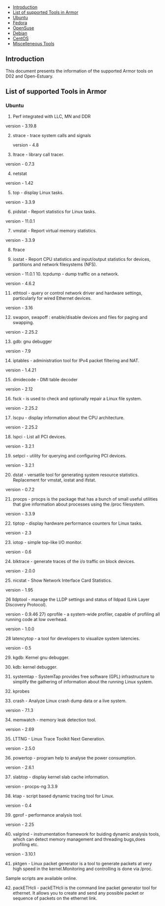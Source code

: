 * [Introduction](#1)
* [List of supported Tools in Armor](#2)
 * [Ubuntu](#2.1)
 * [Fedora](#2.2)
 * [OpenSuse](#2.3)
 * [Debian](#2.4)
 * [CentOS](#2.5)
 * [Miscelleneous Tools](#2.6)
 
 <h2 id="1">Introduction</h2>
 
 This document presents the information of the supported Armor tools on D02 and Open-Estuary. 
 
 <h2 id="2">List of supported Tools in Armor</h2>

<h3 id="2.1">Ubuntu</h3>
 
 1. Perf integrated with LLC, MN and DDR
 
   version - 3.19.8
   
 2. strace - trace system calls and signals
 
    version - 4.8
 3. ltrace - library call tracer.
 
   version - 0.7.3
   
 4. netstat   
 
   version - 1.42
   
 5. top - display Linux tasks. 
 
   version - 3.3.9 
   
 6. pidstat - Report statistics for Linux tasks.
 
   version - 11.0.1 
   
 7. vmstat - Report virtual memory statistics.
 
   version - 3.3.9
   
 8. ftrace
 
 9. iostat -  Report CPU statistics and input/output statistics for devices, partitions and network filesystems (NFS). 
 
   version - 11.0.1
10. tcpdump - dump traffic on a network.

   version - 4.6.2
    
11. ethtool - query or control network driver and hardware settings, particularly for wired Ethernet devices. 

   version - 3.16    
    
12. swapon, swapoff : enable/disable devices and files for paging and swapping. 

   version - 2.25.2   
    
13. gdb: gnu debugger

   version - 7.9
   
14) iptables - administration tool for IPv4 packet filtering and NAT.

   version - 1.4.21
    
15) dmidecode - DMI table decoder

   version - 2.12
   
16) fsck - is used to check and optionally repair a Linux file system.

   version - 2.25.2
    
17) lscpu - display information about the CPU architecture. 

   version - 2.25.2 
   
18) lspci - List all PCI devices. 

   version - 3.2.1 
   
19) setpci - utility for querying and configuring PCI devices.  

   version - 3.2.1 
   
20) dstat - versatile tool for generating system resource statistics. Replacement for vmstat, iostat and ifstat.

   version - 0.7.2
   
21) procps - procps is the package that has a bunch of small useful utilities that give information about processes using the /proc filesystem.

   version - 3.3.9
   
22) tiptop - display hardware performance counters for Linux tasks.

   version - 2.3
   
23) iotop - simple top-like I/O monitor.

   version - 0.6
   
24) blktrace - generate traces of the i/o traffic on block devices.

   version - 2.0.0
   
25) nicstat - Show Network Interface Card Statistics.

   version - 1.95
    
26 lldptool - manage the LLDP settings and status of lldpad (Link Layer Discovery Protocol).

   version - 0.9.46
27) oprofile - a system-wide profiler, capable of profiling all running code at low overhead.

   version - 1.0.0
   
28 latencytop - a tool for developers to visualize system latencies.

   version - 0.5
   
29) kgdb: Kernel gnu debugger.

30) kdb: kernel debugger.

31) systemtap - SystemTap provides free software (GPL) infrastructure to simplify the gathering of information about the running Linux system. 

32) kprobes  

33) crash - Analyze Linux crash dump data or a live system.

   version - 7.1.3
   
34) memwatch - memory leak detection tool.

   version - 2.69
   
35) LTTNG - Linux Trace Toolkit Next Generation.

   version - 2.5.0
   
36) powertop - program help to analyse the power consumption.

   version - 2.6.1
   
37) slabtop - display kernel slab cache information.

   version - procps-ng 3.3.9
   
38) ktap - script based dynamic tracing tool for Linux.

   version - 0.4
   
39) gprof - performance analysis tool.

   version - 2.25
   
40) valgrind - instrumentation framework for buiding dynamic analysis tools, which can detect memory management and threading bugs,does profiling etc. 

   version - 3.10.1
   
41) pktgen - Linux packet generator is a tool to generate packets at very high speed in the kernel.Monitoring and controlling is done via /proc.

  Sample scripts are available online.
  
42) packETHcli - packETHcli is the command line packet generator tool for ethernet. It allows you to create and send any possible packet or sequence of packets on the ethernet link. 

